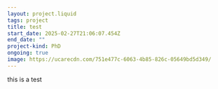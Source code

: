```yaml
---
layout: project.liquid
tags: project
title: test
start_date: 2025-02-27T21:06:07.454Z
end_date: ""
project-kind: PhD
ongoing: true
image: https://ucarecdn.com/751e477c-6063-4b85-826c-05649bd5d349/
---
```

this is a test